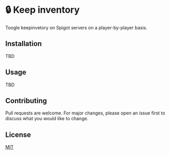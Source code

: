# 🔒 Keep inventory
Toogle keepinvetory on Spigot servers on a player-by-player basis.

## Installation
TBD

## Usage
TBD

## Contributing
Pull requests are welcome. For major changes, please open an issue first to discuss what you would like to change.

## License
[MIT](LICENSE.md)
